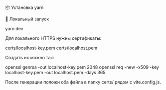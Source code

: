 📦 Установка
yarn

🚀 Локальный запуск

yarn dev

Для локального HTTPS нужны сертификаты:

certs/localhost-key.pem
certs/localhost.pem

Создать их можно так:

openssl genrsa -out localhost-key.pem 2048
openssl req -new -x509 -key localhost-key.pem -out localhost.pem -days 365


После генерации положи оба файла в папку certs/ рядом с vite.config.js.

